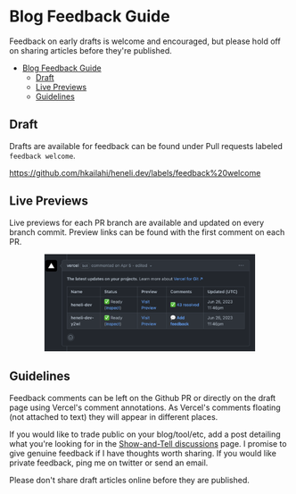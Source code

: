 # Blog Feedback Guide

Feedback on early drafts is welcome and encouraged, but please hold off on sharing articles before they're published.

- [Blog Feedback Guide](#blog-feedback-guide)
  - [Draft](#draft)
  - [Live Previews](#live-previews)
  - [Guidelines](#guidelines)


## Draft

Drafts are available for feedback can be found under Pull requests labeled `feedback welcome`.

https://github.com/hkailahi/heneli.dev/labels/feedback%20welcome


## Live Previews

Live previews for each PR branch are available and updated on every branch commit. Preview links can be found with the first comment on each PR.

<p align="center" width="100%">
  <img src="./docs/img/vercel_preview.png" alt="Vercel Preview Links in PR" width=75% height=75%>
</p>

## Guidelines

Feedback comments can be left on the Github PR or directly on the draft page using Vercel's comment annotations. As Vercel's comments floating (not attached to text) they will appear in different places.

If you would like to trade public on your blog/tool/etc, add a post detailing what you're looking for in the [Show-and-Tell discussions](https://github.com/hkailahi/heneli.dev/discussions/categories/show-and-tell) page. I promise to give genuine feedback if I have thoughts worth sharing. If you would like private feedback, ping me on twitter or send an email.

Please don't share draft articles online before they are published.
